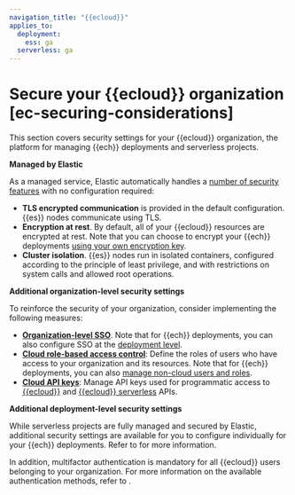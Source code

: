 ```yaml
---
navigation_title: "{{ecloud}}"
applies_to:
  deployment:
    ess: ga
  serverless: ga
---
```


# Secure your {{ecloud}} organization [ec-securing-considerations]

This section covers security settings for your {{ecloud}} organization, the platform for managing {{ech}} deployments and serverless projects.

**Managed by Elastic**

As a managed service, Elastic automatically handles a [number of security features](https://www.elastic.co/cloud/security#details) with no configuration required:

- **TLS encrypted communication** is provided in the default configuration. {{es}} nodes communicate using TLS.
- **Encryption at rest**. By default, all of your {{ecloud}} resources are encrypted at rest. Note that you can choose to encrypt your {{ech}} deployments [using your own encryption key](/deploy-manage/security/encrypt-deployment-with-customer-managed-encryption-key.md).
- **Cluster isolation**. {{es}} nodes run in isolated containers, configured according to the principle of least privilege, and with restrictions on system calls and allowed root operations.

**Additional organization-level security settings**

To reinforce the security of your organization, consider implementing the following measures:

- [**Organization-level SSO**](/deploy-manage/users-roles/cloud-organization/configure-saml-authentication.md). Note that for {{ech}} deployments, you can also configure SSO at the [deployment level](/deploy-manage/users-roles/cluster-or-deployment-auth.md).
- [**Cloud role-based access control**](/deploy-manage/users-roles/cloud-organization/manage-users.md): Define the roles of users who have access to your organization and its resources. Note that for {{ech}} deployments, you can also [manage non-cloud users and roles](/deploy-manage/users-roles/cluster-or-deployment-auth/defining-roles.md).
- [**Cloud API keys**](/deploy-manage/api-keys/elastic-cloud-api-keys.md): Manage API keys used for programmatic access to [{{ecloud}}](https://www.elastic.co/docs/api/doc/cloud/) and [{{ecloud}} serverless](https://www.elastic.co/docs/api/doc/elastic-cloud-serverless/) APIs.



**Additional deployment-level security settings**

While serverless projects are fully managed and secured by Elastic, additional security settings are available for you to configure individually for your {{ech}} deployments. Refer to [](secure-your-cluster-deployment.md) for more information.


In addition, multifactor authentication is mandatory for all {{ecloud}} users belonging to your organization. For more information on the available authentication methods, refer to [](/cloud-account/multifactor-authentication.md).

